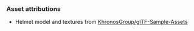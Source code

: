### Asset attributions
- Helmet model and textures from [KhronosGroup/glTF-Sample-Assets](https://github.com/KhronosGroup/glTF-Sample-Assets)
